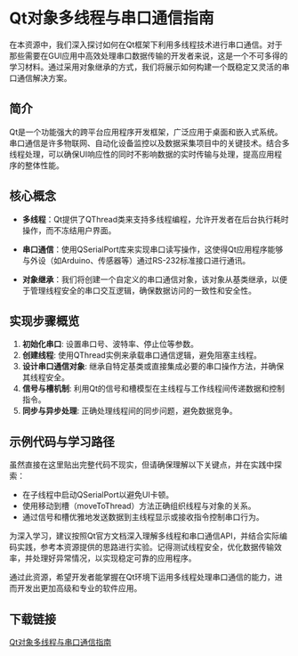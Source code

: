 # Qt对象多线程与串口通信指南

在本资源中，我们深入探讨如何在Qt框架下利用多线程技术进行串口通信。对于那些需要在GUI应用中高效处理串口数据传输的开发者来说，这是一个不可多得的学习材料。通过采用对象继承的方式，我们将展示如何构建一个既稳定又灵活的串口通信解决方案。

## 简介

Qt是一个功能强大的跨平台应用程序开发框架，广泛应用于桌面和嵌入式系统。串口通信是许多物联网、自动化设备监控以及数据采集项目中的关键技术。结合多线程处理，可以确保UI响应性的同时不影响数据的实时传输与处理，提高应用程序的整体性能。

## 核心概念

- **多线程**：Qt提供了QThread类来支持多线程编程，允许开发者在后台执行耗时操作，而不冻结用户界面。
  
- **串口通信**：使用QSerialPort库来实现串口读写操作，这使得Qt应用程序能够与外设（如Arduino、传感器等）通过RS-232标准接口进行通讯。

- **对象继承**：我们将创建一个自定义的串口通信对象，该对象从基类继承，以便于管理线程安全的串口交互逻辑，确保数据访问的一致性和安全性。

## 实现步骤概览

1. **初始化串口**: 设置串口号、波特率、停止位等参数。
2. **创建线程**: 使用QThread实例来承载串口通信逻辑，避免阻塞主线程。
3. **设计串口通信对象**: 继承自特定基类或直接集成必要的串口操作方法，并确保其线程安全。
4. **信号与槽机制**: 利用Qt的信号和槽模型在主线程与工作线程间传递数据和控制指令。
5. **同步与异步处理**: 正确处理线程间的同步问题，避免数据竞争。

## 示例代码与学习路径

虽然直接在这里贴出完整代码不现实，但请确保理解以下关键点，并在实践中探索：
- 在子线程中启动QSerialPort以避免UI卡顿。
- 使用移动到槽（moveToThread）方法正确组织线程与对象的关系。
- 通过信号和槽优雅地发送数据到主线程显示或接收指令控制串口行为。
  
为深入学习，建议按照Qt官方文档深入理解多线程和串口通信API，并结合实际编码实践，参考本资源提供的思路进行实验。记得测试线程安全，优化数据传输效率，并处理好异常情况，以实现稳定可靠的应用程序。

通过此资源，希望开发者能掌握在Qt环境下运用多线程处理串口通信的能力，进而开发出更加高级和专业的软件应用。

## 下载链接

[Qt对象多线程与串口通信指南](https://pan.quark.cn/s/f434180c8fe3)